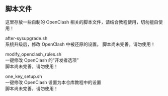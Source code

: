 ## 脚本文件  
这里存放一些自制的 OpenClash 相关的脚本文件，请结合教程使用，切勿擅自使用！

after-sysupgrade.sh  
系统升级后，修改 OpenClash 中被还原的设置。
脚本尚未完善，请勿使用！  

modify_openclash_rules.sh  
一键修改 OpenClash 的“开发者选项”  
脚本尚未完善，请勿使用！  

one_key_setup.sh  
一键修改 OpenClash 设置为本仓库教程中的设置  
脚本尚未完善，请勿使用！  
